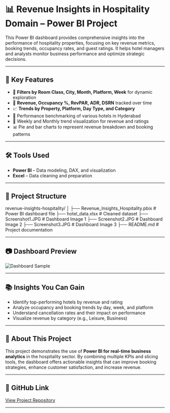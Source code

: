 # 📊 Revenue Insights in Hospitality Domain – Power BI Project

This Power BI dashboard provides comprehensive insights into the performance of hospitality properties, focusing on key revenue metrics, booking trends, occupancy rates, and guest ratings. It helps hotel managers and analysts monitor business performance and optimize strategic decisions.

---

## 📌 Key Features

- 📍 **Filters by Room Class, City, Month, Platform, Week** for dynamic exploration  
- 🏨 **Revenue, Occupancy %, RevPAR, ADR, DSRN** tracked over time  
- 📈 **Trends by Property, Platform, Day Type, and Category**  
- 🎯 Performance benchmarking of various hotels in Hyderabad  
- 📅 Weekly and Monthly trend visualization for revenue and ratings  
- 📊 Pie and bar charts to represent revenue breakdown and booking patterns

---

## 🛠 Tools Used

- **Power BI** – Data modeling, DAX, and visualization  
- **Excel** – Data cleaning and preparation

---

## 📁 Project Structure

revenue-insights-hospitality/
│
├── Revenue_Insights_Hospitality.pbix # Power BI dashboard file
├── hotel_data.xlsx # Cleaned dataset
├── Screenshot1.JPG # Dashboard Image 1
├── Screenshot2.JPG # Dashboard Image 2
├── Screenshot3.JPG # Dashboard Image 3
├── README.md # Project documentation


---

## 📷 Dashboard Preview

![Dashboard Sample](./Screenshot1.JPG)

---

## 📚 Insights You Can Gain

- Identify top-performing hotels by revenue and rating
- Analyze occupancy and booking trends by day, week, and platform
- Understand cancellation rates and their impact on performance
- Visualize revenue by category (e.g., Leisure, Business)

---

## 📌 About This Project

This project demonstrates the use of **Power BI for real-time business analytics** in the hospitality sector. By combining multiple KPIs and slicing tools, the dashboard offers actionable insights that can improve booking strategies, enhance customer satisfaction, and increase revenue.

---

## 🔗 GitHub Link

[View Project Repository](your-github-project-link-here)

---


